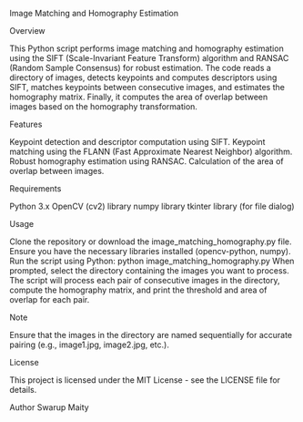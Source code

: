 Image Matching and Homography Estimation

Overview

This Python script performs image matching and homography estimation using the SIFT (Scale-Invariant Feature Transform) algorithm and RANSAC (Random Sample Consensus) for robust estimation. The code reads a directory of images, detects keypoints and computes descriptors using SIFT, matches keypoints between consecutive images, and estimates the homography matrix. Finally, it computes the area of overlap between images based on the homography transformation.

Features

Keypoint detection and descriptor computation using SIFT.
Keypoint matching using the FLANN (Fast Approximate Nearest Neighbor) algorithm.
Robust homography estimation using RANSAC.
Calculation of the area of overlap between images.

Requirements

Python 3.x
OpenCV (cv2) library
numpy library
tkinter library (for file dialog)

Usage

Clone the repository or download the image_matching_homography.py file.
Ensure you have the necessary libraries installed (opencv-python, numpy).
Run the script using Python:
python image_matching_homography.py
When prompted, select the directory containing the images you want to process.
The script will process each pair of consecutive images in the directory, compute the homography matrix, and print the threshold and area of overlap for each pair.

Note

Ensure that the images in the directory are named sequentially for accurate pairing (e.g., image1.jpg, image2.jpg, etc.).

License

This project is licensed under the MIT License - see the LICENSE file for details.

Author
Swarup Maity
